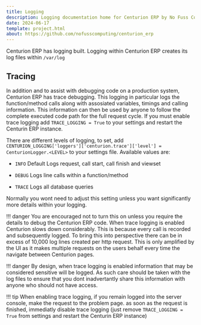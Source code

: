 ```yaml
---
title: Logging
description: Logging documentation home for Centurion ERP by No Fuss Computing
date: 2024-06-17
template: project.html
about: https://github.com/nofusscomputing/centurion_erp
---
```


Centurion ERP has logging built. Logging within Centurion ERP creates its log files within `/var/log`


## Tracing

In addition and to assist with debugging code on a production system, Centurion ERP has trace debugging. This logging in particular logs the function/method calls along with assosiated variables, timings and calling information. This information can then be used by anyone to follow the complete executed code path for the full request cycle. If you must enable trace logging add `TRACE_LOGGING = True` to your settings and restart the Centurin ERP instance.

There are different levels of logging, to set, add `CENTURION_LOGGING['loggers']['centurion.trace']['level'] = CenturionLogger.<LEVEL>` to your settings file. Available values are:

- `INFO` Default Logs request, call start, call finish and viewset

- `DEBUG` Logs line calls within a function/method

- `TRACE` Logs all database queries

Normally you wont need to adjust this setting unless you want significantly more details within your logging.

!!! danger
    You are encouraged not to turn this on unless you require the details to debug the Centurion ERP code. When trace logging is enabled Centurion slows down considerably. This is because every call is recorded and subsequently logged. To bring this into perspective there can be in excess of 10,000 log lines created per http request. This is only amplified by the UI as it makes multiple requests on the users behalf every time the navigate between Centurion pages.

!!! danger
    By design, when trace logging is enabled information that may be considered sensitive will be logged. As such care should be taken with the log files to ensure that you dont inadvertantly share this information with anyone who should not have access.

!!! tip
    When enabling trace logging, if you remain logged into the server console, make the request to the problem page. as soon as the request is finished, immediatly disable trace logging (just remove `TRACE_LOGGING = True` from settings and restart the Centurin ERP instance)
